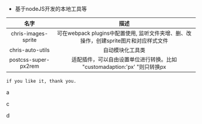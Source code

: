+ 基于nodeJS开发的本地工具等

|名字|描述|
|:---:|:----:|
|chris-images-sprite|可在webpack plugins中配置使用, 监听文件夹增、删、改操作，创建sprite图片和对应样式文件|
|chris-auto-utils|自动模块化工具类|
|postcss-super-px2rem|适配插件，可以自由设置单位进行转换。比如 "customadaption:'px' "则只转换px|


`if you like it, thank you.`

[^_^]:
    ### 如果你喜欢，奖励作者一杯咖啡吧。~
    <img align="left" width="135" height="auto"
        title="Please give me a cup of coffee"
        src="https://github.com/host166/chris-npm-scripts/blob/master/library/WechatIGM2.jpeg" />


a

[^_^]:
    b

c

d